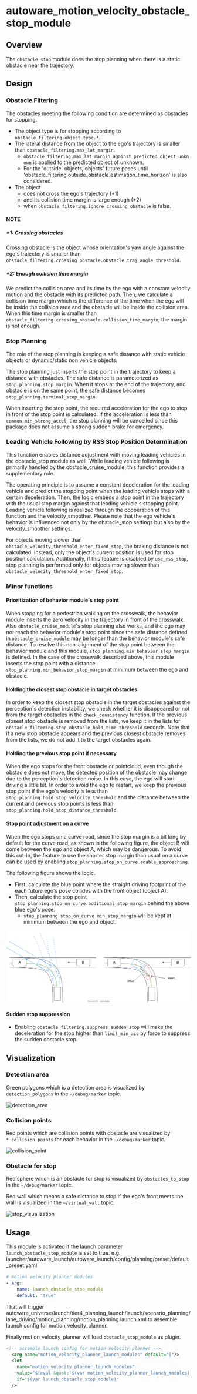 # autoware_motion_velocity_obstacle_stop_module

## Overview

The `obstacle_stop` module does the stop planning when there is a static obstacle near the trajectory.

## Design

### Obstacle Filtering

The obstacles meeting the following condition are determined as obstacles for stopping.

- The object type is for stopping according to `obstacle_filtering.object_type.*`.
- The lateral distance from the object to the ego's trajectory is smaller than `obstacle_filtering.max_lat_margin`.
  - `obstacle_filtering.max_lat_margin_against_predicted_object_unknown` is applied to the predicted object of unknown.
  - For the 'outside' objects, objects' future poses until 'obstacle_filtering.outside_obstacle.estimation_time_horizon' is also considered.
- The object
  - does not cross the ego's trajectory (\*1)
  - and its collision time margin is large enough (\*2)
  - when `obstacle_filtering.ignore_crossing_obstacle` is false.

#### NOTE

##### \*1: Crossing obstacles

Crossing obstacle is the object whose orientation's yaw angle against the ego's trajectory is smaller than `obstacle_filtering.crossing_obstacle.obstacle_traj_angle_threshold`.

##### \*2: Enough collision time margin

We predict the collision area and its time by the ego with a constant velocity motion and the obstacle with its predicted path.
Then, we calculate a collision time margin which is the difference of the time when the ego will be inside the collision area and the obstacle will be inside the collision area.
When this time margin is smaller than `obstacle_filtering.crossing_obstacle.collision_time_margin`, the margin is not enough.

### Stop Planning

The role of the stop planning is keeping a safe distance with static vehicle objects or dynamic/static non vehicle objects.

The stop planning just inserts the stop point in the trajectory to keep a distance with obstacles.
The safe distance is parameterized as `stop_planning.stop_margin`.
When it stops at the end of the trajectory, and obstacle is on the same point, the safe distance becomes `stop_planning.terminal_stop_margin`.

When inserting the stop point, the required acceleration for the ego to stop in front of the stop point is calculated.
If the acceleration is less than `common.min_strong_accel`, the stop planning will be cancelled since this package does not assume a strong sudden brake for emergency.

### Leading Vehicle Following by RSS Stop Position Determination

This function enables distance adjustment with moving leading vehicles in the obstacle_stop module as well.
While leading vehicle following is primarily handled by the obstacle_cruise_module, this function provides a supplementary role.

The operating principle is to assume a constant deceleration for the leading vehicle and predict the stopping point when the leading vehicle stops with a certain deceleration. Then, the logic embeds a stop point in the trajectory with the usual stop margin against that leading vehicle's stopping point.
Leading vehicle following is realized through the cooperation of this function and the velocity_smoother.
Please note that the ego vehicle's behavior is influenced not only by the obstacle_stop settings but also by the velocity_smoother settings.

For objects moving slower than `obstacle_velocity_threshold_enter_fixed_stop`, the braking distance is not calculated. Instead, only the object's current position is used for stop position calculation.
Additionally, if this feature is disabled by `use_rss_stop`, stop planning is performed only for objects moving slower than `obstacle_velocity_threshold_enter_fixed_stop`.

### Minor functions

#### Prioritization of behavior module's stop point

When stopping for a pedestrian walking on the crosswalk, the behavior module inserts the zero velocity in the trajectory in front of the crosswalk.
Also `obstacle_cruise_module`'s stop planning also works, and the ego may not reach the behavior module's stop point since the safe distance defined in `obstacle_cruise_module` may be longer than the behavior module's safe distance.
To resolve this non-alignment of the stop point between the behavior module and this module, `stop_planning.min_behavior_stop_margin` is defined.
In the case of the crosswalk described above, this module inserts the stop point with a distance `stop_planning.min_behavior_stop_margin` at minimum between the ego and obstacle.

#### Holding the closest stop obstacle in target obstacles

In order to keep the closest stop obstacle in the target obstacles against the perception's detection instability, we check whether it is disappeared or not from the target obstacles in the `check_consistency` function.
If the previous closest stop obstacle is removed from the lists, we keep it in the lists for `obstacle_filtering.stop_obstacle_hold_time_threshold` seconds.
Note that if a new stop obstacle appears and the previous closest obstacle removes from the lists, we do not add it to the target obstacles again.

#### Holding the previous stop point if necessary

When the ego stops for the front obstacle or pointcloud, even though the obstacle does not move, the detected position of the obstacle may change due to the perception's detection noise. In this case, the ego will start driving a little bit.
In order to avoid the ego to restart, we keep the previous stop point if the ego's velocity is less than `stop_planning.hold_stop_velocity_threshold` and the distance between the current and previous stop points is less than `stop_planning.hold_stop_distance_threshold`.

#### Stop point adjustment on a curve

When the ego stops on a curve road, since the stop margin is a bit long by default for the curve road, as shown in the following figure, the object B will come between the ego and object A, which may be dangerous.
To avoid this cut-in, the feature to use the shorter stop margin than usual on a curve can be used by enabling `stop_planning.stop_on_curve.enable_approaching`.

The following figure shows the logic.

- First, calculate the blue point where the straight driving footprint of the each future ego's pose collides with the front object (object A).
- Then, calculate the stop point `stop_planning.stop_on_curve.additional_stop_margin` behind the above blue ego's pose.
  - `stop_planning.stop_on_curve.min_stop_margin` will be kept at minimum between the ego and object.

![stop_on_curve](./docs/stop_on_curve.drawio.svg)

#### Sudden stop suppression

- Enabling `obstacle_filtering.suppress_sudden_stop` will make the deceleration for the stop higher than `limit_min_acc` by force to suppress the sudden obstacle stop.

## Visualization

### Detection area

Green polygons which is a detection area is visualized by `detection_polygons` in the `~/debug/marker` topic.

![detection_area](./docs/detection_area.png)

### Collision points

Red points which are collision points with obstacle are visualized by `*_collision_points` for each behavior in the `~/debug/marker` topic.

![collision_point](./docs/collision_point.png)

### Obstacle for stop

Red sphere which is an obstacle for stop is visualized by `obstacles_to_stop` in the `~/debug/marker` topic.

Red wall which means a safe distance to stop if the ego's front meets the wall is visualized in the `~/virtual_wall` topic.

![stop_visualization](./docs/stop_visualization.png)

## Usage

This module is activated if the launch parameter `launch_obstacle_stop_module` is set to true.
e.g. launcher/autoware_launch/autoware_launch/config/planning/preset/default_preset.yaml

```yaml
# motion velocity planner modules
- arg:
    name: launch_obstacle_stop_module
    default: "true"
```

That will trigger autoware_universe/launch/tier4_planning_launch/launch/scenario_planning/lane_driving/motion_planning/motion_planning.launch.xml to assemble launch config for motion_velocity_planner.

Finally motion_velocity_planner will load `obstacle_stop_module` as plugin.

```xml
<!-- assemble launch config for motion velocity planner -->
  <arg name="motion_velocity_planner_launch_modules" default="["/>
  <let
    name="motion_velocity_planner_launch_modules"
    value="$(eval &quot;'$(var motion_velocity_planner_launch_modules)' + 'autoware::motion_velocity_planner::ObstacleStopModule, '&quot;)"
    if="$(var launch_obstacle_stop_module)"
  />
```
